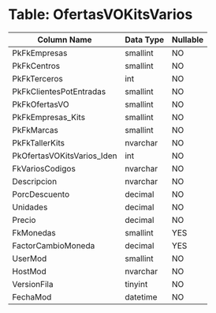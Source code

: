 # Table: OfertasVOKitsVarios

| Column Name | Data Type | Nullable |
|-------------|-----------|----------|
| PkFkEmpresas | smallint | NO |
| PkFkCentros | smallint | NO |
| PkFkTerceros | int | NO |
| PkFkClientesPotEntradas | smallint | NO |
| PkFkOfertasVO | smallint | NO |
| PkFkEmpresas_Kits | smallint | NO |
| PkFkMarcas | smallint | NO |
| PkFkTallerKits | nvarchar | NO |
| PkOfertasVOKitsVarios_Iden | int | NO |
| FkVariosCodigos | nvarchar | NO |
| Descripcion | nvarchar | NO |
| PorcDescuento | decimal | NO |
| Unidades | decimal | NO |
| Precio | decimal | NO |
| FkMonedas | smallint | YES |
| FactorCambioMoneda | decimal | YES |
| UserMod | smallint | NO |
| HostMod | nvarchar | NO |
| VersionFila | tinyint | NO |
| FechaMod | datetime | NO |
